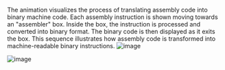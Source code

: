 
The animation visualizes the process of translating assembly code into binary machine code. Each assembly instruction is shown moving towards an "assembler" box. Inside the box, the instruction is processed and converted into binary format. The binary code is then displayed as it exits the box. This sequence illustrates how assembly code is transformed into machine-readable binary instructions.
![image](https://github.com/user-attachments/assets/d8e8b6e2-2255-4021-a16e-a2ae50976989)

![image](https://github.com/user-attachments/assets/21df838e-16a3-4634-9d93-636617123cb9)

